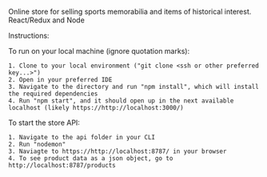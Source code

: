 Online store for selling sports memorabilia and items of historical interest. React/Redux and Node

Instructions:

To run on your local machine (ignore quotation marks): 

    1. Clone to your local environment ("git clone <ssh or other preferred key...>")
    2. Open in your preferred IDE
    3. Navigate to the directory and run "npm install", which will install the required dependencies
    4. Run "npm start", and it should open up in the next available localhost (likely https://http://localhost:3000/)

To start the store API:

    1. Navigate to the api folder in your CLI
    2. Run "nodemon"
    3. Naviagte to https://http://localhost:8787/ in your browser
    4. To see product data as a json object, go to http://localhost:8787/products
